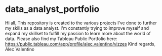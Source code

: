 # data_analyst_portfolio
Hi all,
This repository is created to the various projects I've done to further my skills as a data analyst.
I'm constantly trying to improve myself and expand my skillset to fulfill my passion to learn more about the world of data.
Please also find my Tableau Public Portfolio here: https://public.tableau.com/app/profile/alec.valentino/vizzes
Kind regards,
Alec Valentino
